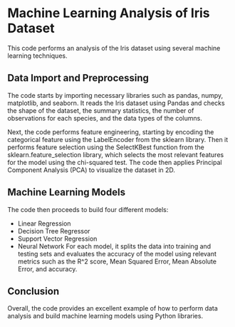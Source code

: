 # Machine Learning Analysis of Iris Dataset
This code performs an analysis of the Iris dataset using several machine learning techniques.

## Data Import and Preprocessing
The code starts by importing necessary libraries such as pandas, numpy, matplotlib, and seaborn. It reads the Iris dataset using Pandas and checks the shape of the dataset, the summary statistics, the number of observations for each species, and the data types of the columns.

Next, the code performs feature engineering, starting by encoding the categorical feature using the LabelEncoder from the sklearn library. Then it performs feature selection using the SelectKBest function from the sklearn.feature_selection library, which selects the most relevant features for the model using the chi-squared test. The code then applies Principal Component Analysis (PCA) to visualize the dataset in 2D.

## Machine Learning Models
The code then proceeds to build four different models:

- Linear Regression
- Decision Tree Regressor
- Support Vector Regression
- Neural Network
For each model, it splits the data into training and testing sets and evaluates the accuracy of the model using relevant metrics such as the R^2 score, Mean Squared Error, Mean Absolute Error, and accuracy.

## Conclusion
Overall, the code provides an excellent example of how to perform data analysis and build machine learning models using Python libraries.
